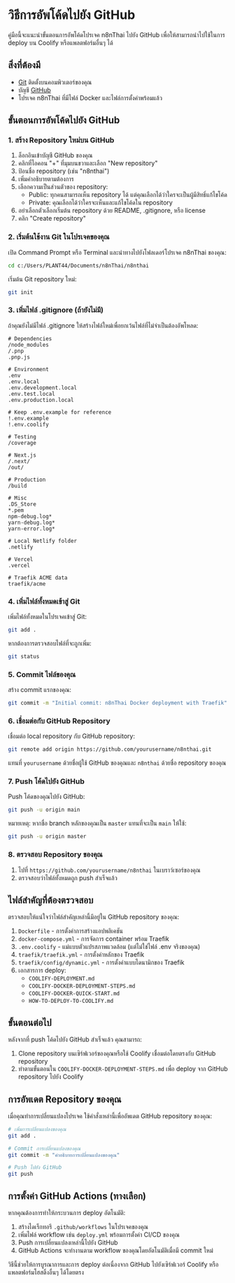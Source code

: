 # วิธีการอัพโค้ดไปยัง GitHub

คู่มือนี้จะแนะนำขั้นตอนการอัพโค้ดโปรเจค n8nThai ไปยัง GitHub เพื่อให้สามารถนำไปใช้ในการ deploy บน Coolify หรือแพลตฟอร์มอื่นๆ ได้

## สิ่งที่ต้องมี

- [Git](https://git-scm.com/downloads) ติดตั้งบนคอมพิวเตอร์ของคุณ
- บัญชี [GitHub](https://github.com/)
- โปรเจค n8nThai ที่มีไฟล์ Docker และไฟล์การตั้งค่าพร้อมแล้ว

## ขั้นตอนการอัพโค้ดไปยัง GitHub

### 1. สร้าง Repository ใหม่บน GitHub

1. ล็อกอินเข้าบัญชี GitHub ของคุณ
2. คลิกที่ไอคอน "+" ที่มุมบนขวาและเลือก "New repository"
3. ป้อนชื่อ repository (เช่น "n8nthai")
4. เพิ่มคำอธิบายตามต้องการ
5. เลือกความเป็นส่วนตัวของ repository:
   - Public: ทุกคนสามารถเห็น repository ได้ แต่คุณเลือกได้ว่าใครจะเป็นผู้มีสิทธิ์แก้ไขโค้ด
   - Private: คุณเลือกได้ว่าใครจะเห็นและแก้ไขโค้ดใน repository
6. อย่าเลือกตัวเลือกเริ่มต้น repository ด้วย README, .gitignore, หรือ license
7. คลิก "Create repository"

### 2. เริ่มต้นใช้งาน Git ในโปรเจคของคุณ

เปิด Command Prompt หรือ Terminal และนำทางไปยังโฟลเดอร์โปรเจค n8nThai ของคุณ:

```bash
cd c:/Users/PLANT44/Documents/n8nThai/n8nthai
```

เริ่มต้น Git repository ใหม่:

```bash
git init
```

### 3. เพิ่มไฟล์ .gitignore (ถ้ายังไม่มี)

ถ้าคุณยังไม่มีไฟล์ .gitignore ให้สร้างไฟล์ใหม่เพื่อยกเว้นไฟล์ที่ไม่จำเป็นต้องอัพโหลด:

```
# Dependencies
/node_modules
/.pnp
.pnp.js

# Environment
.env
.env.local
.env.development.local
.env.test.local
.env.production.local

# Keep .env.example for reference
!.env.example
!.env.coolify

# Testing
/coverage

# Next.js
/.next/
/out/

# Production
/build

# Misc
.DS_Store
*.pem
npm-debug.log*
yarn-debug.log*
yarn-error.log*

# Local Netlify folder
.netlify

# Vercel
.vercel

# Traefik ACME data
traefik/acme
```

### 4. เพิ่มไฟล์ทั้งหมดเข้าสู่ Git

เพิ่มไฟล์ทั้งหมดในโปรเจคเข้าสู่ Git:

```bash
git add .
```

หากต้องการตรวจสอบไฟล์ที่จะถูกเพิ่ม:

```bash
git status
```

### 5. Commit ไฟล์ของคุณ

สร้าง commit แรกของคุณ:

```bash
git commit -m "Initial commit: n8nThai Docker deployment with Traefik"
```

### 6. เชื่อมต่อกับ GitHub Repository

เชื่อมต่อ local repository กับ GitHub repository:

```bash
git remote add origin https://github.com/yourusername/n8nthai.git
```

แทนที่ `yourusername` ด้วยชื่อผู้ใช้ GitHub ของคุณและ `n8nthai` ด้วยชื่อ repository ของคุณ

### 7. Push โค้ดไปยัง GitHub

Push โค้ดของคุณไปยัง GitHub:

```bash
git push -u origin main
```

หมายเหตุ: หากชื่อ branch หลักของคุณเป็น `master` แทนที่จะเป็น `main` ให้ใช้:

```bash
git push -u origin master
```

### 8. ตรวจสอบ Repository ของคุณ

1. ไปที่ `https://github.com/yourusername/n8nthai` ในเบราว์เซอร์ของคุณ
2. ตรวจสอบว่าไฟล์ทั้งหมดถูก push สำเร็จแล้ว

## ไฟล์สำคัญที่ต้องตรวจสอบ

ตรวจสอบให้แน่ใจว่าไฟล์สำคัญเหล่านี้มีอยู่ใน GitHub repository ของคุณ:

1. `Dockerfile` - การตั้งค่าการสร้างแอปพลิเคชัน
2. `docker-compose.yml` - การจัดการ container พร้อม Traefik
3. `.env.coolify` - แม่แบบตัวแปรสภาพแวดล้อม (แต่ไม่ใช่ไฟล์ .env จริงของคุณ)
4. `traefik/traefik.yml` - การตั้งค่าหลักของ Traefik
5. `traefik/config/dynamic.yml` - การตั้งค่าแบบไดนามิกของ Traefik
6. เอกสารการ deploy:
   - `COOLIFY-DEPLOYMENT.md`
   - `COOLIFY-DOCKER-DEPLOYMENT-STEPS.md`
   - `COOLIFY-DOCKER-QUICK-START.md`
   - `HOW-TO-DEPLOY-TO-COOLIFY.md`

## ขั้นตอนต่อไป

หลังจากที่ push โค้ดไปยัง GitHub สำเร็จแล้ว คุณสามารถ:

1. Clone repository บนเซิร์ฟเวอร์ของคุณหรือใช้ Coolify เชื่อมต่อโดยตรงกับ GitHub repository
2. ทำตามขั้นตอนใน `COOLIFY-DOCKER-DEPLOYMENT-STEPS.md` เพื่อ deploy จาก GitHub repository ไปยัง Coolify

## การอัพเดต Repository ของคุณ

เมื่อคุณทำการเปลี่ยนแปลงโปรเจค ใช้คำสั่งเหล่านี้เพื่ออัพเดต GitHub repository ของคุณ:

```bash
# เพิ่มการเปลี่ยนแปลงของคุณ
git add .

# Commit การเปลี่ยนแปลงของคุณ
git commit -m "คำอธิบายการเปลี่ยนแปลงของคุณ"

# Push ไปยัง GitHub
git push
```

## การตั้งค่า GitHub Actions (ทางเลือก)

หากคุณต้องการทำให้กระบวนการ deploy อัตโนมัติ:

1. สร้างไดเร็กทอรี `.github/workflows` ในโปรเจคของคุณ
2. เพิ่มไฟล์ workflow เช่น `deploy.yml` พร้อมการตั้งค่า CI/CD ของคุณ
3. Push การเปลี่ยนแปลงเหล่านี้ไปยัง GitHub
4. GitHub Actions จะทำงานตาม workflow ของคุณโดยอัตโนมัติเมื่อมี commit ใหม่

วิธีนี้ช่วยให้การบูรณาการและการ deploy ต่อเนื่องจาก GitHub ไปยังเซิร์ฟเวอร์ Coolify หรือแพลตฟอร์มโฮสติ้งอื่นๆ ได้โดยตรง
